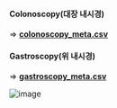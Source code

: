 #### Colonoscopy(대장 내시경)
=> [**colonoscopy_meta.csv**]()

#### Gastroscopy(위 내시경)

=> [**gastroscopy_meta.csv**]()

![image](https://github.com/user-attachments/assets/65583ecb-e404-459c-875f-7e1276e2ee4d)


 
